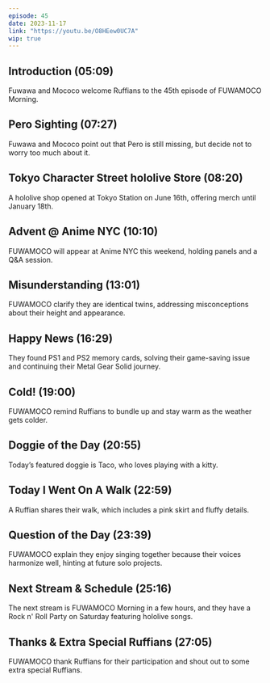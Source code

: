 ```yaml
---
episode: 45
date: 2023-11-17
link: "https://youtu.be/O8HEew0UC7A"
wip: true
---
```


## Introduction (05:09)

Fuwawa and Mococo welcome Ruffians to the 45th episode of FUWAMOCO Morning.

## Pero Sighting (07:27)

Fuwawa and Mococo point out that Pero is still missing, but decide not to worry too much about it.

## Tokyo Character Street hololive Store (08:20)

A hololive shop opened at Tokyo Station on June 16th, offering merch until January 18th.

## Advent @ Anime NYC (10:10)

FUWAMOCO will appear at Anime NYC this weekend, holding panels and a Q&A session.

## Misunderstanding (13:01)

FUWAMOCO clarify they are identical twins, addressing misconceptions about their height and appearance.

## Happy News (16:29)

They found PS1 and PS2 memory cards, solving their game-saving issue and continuing their Metal Gear Solid journey.

## Cold! (19:00)

FUWAMOCO remind Ruffians to bundle up and stay warm as the weather gets colder.

## Doggie of the Day (20:55)

Today’s featured doggie is Taco, who loves playing with a kitty.

## Today I Went On A Walk (22:59)

A Ruffian shares their walk, which includes a pink skirt and fluffy details.

## Question of the Day (23:39)

FUWAMOCO explain they enjoy singing together because their voices harmonize well, hinting at future solo projects.

## Next Stream & Schedule (25:16)

The next stream is FUWAMOCO Morning in a few hours, and they have a Rock n' Roll Party on Saturday featuring hololive songs.

## Thanks & Extra Special Ruffians (27:05)

FUWAMOCO thank Ruffians for their participation and shout out to some extra special Ruffians.
